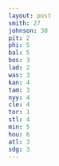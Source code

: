 ```yaml
---
layout: post
smith: 27
johnson: 30
pit: 2
phi: 5
bal: 5
bos: 3
lad: 2
was: 3
kan: 4
tam: 3
nyy: 4
cle: 4
tor: 1
stl: 4
min: 5
hou: 6
atl: 3
sdg: 3
---
```

